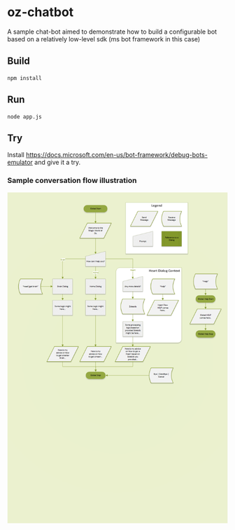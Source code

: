 # oz-chatbot
A sample chat-bot aimed to demonstrate how to build a configurable bot based on a relatively low-level sdk (ms bot framework in this case)

## Build
```
npm install
```

## Run
```
node app.js
```

## Try
Install https://docs.microsoft.com/en-us/bot-framework/debug-bots-emulator and give it a try.

### Sample conversation flow illustration
![Alt text](resources/flow-chart.png "Sketch")
